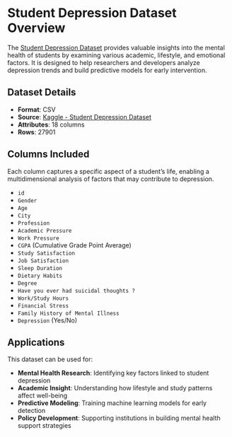 # Student Depression Dataset Overview

The [Student Depression Dataset](https://www.kaggle.com/datasets/hopesb/student-depression-dataset) provides valuable insights into the mental health of students by examining various academic, lifestyle, and emotional factors. It is designed to help researchers and developers analyze depression trends and build predictive models for early intervention.

## Dataset Details

- **Format**: CSV  
- **Source**: [Kaggle - Student Depression Dataset](https://www.kaggle.com/datasets/hopesb/student-depression-dataset)  
- **Attributes**: 18 columns
- **Rows**: 27901

## Columns Included

Each column captures a specific aspect of a student’s life, enabling a multidimensional analysis of factors that may contribute to depression.

- `id`  
- `Gender`  
- `Age`  
- `City`  
- `Profession`  
- `Academic Pressure`  
- `Work Pressure`  
- `CGPA` (Cumulative Grade Point Average)
- `Study Satisfaction`  
- `Job Satisfaction`  
- `Sleep Duration`  
- `Dietary Habits`  
- `Degree`  
- `Have you ever had suicidal thoughts ?`  
- `Work/Study Hours`  
- `Financial Stress`  
- `Family History of Mental Illness`  
- `Depression` (Yes/No)


## Applications

This dataset can be used for:

- **Mental Health Research**: Identifying key factors linked to student depression  
- **Academic Insight**: Understanding how lifestyle and study patterns affect well-being  
- **Predictive Modeling**: Training machine learning models for early detection  
- **Policy Development**: Supporting institutions in building mental health support strategies
